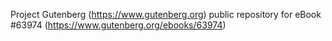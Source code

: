 Project Gutenberg (https://www.gutenberg.org) public repository for
eBook #63974 (https://www.gutenberg.org/ebooks/63974)
